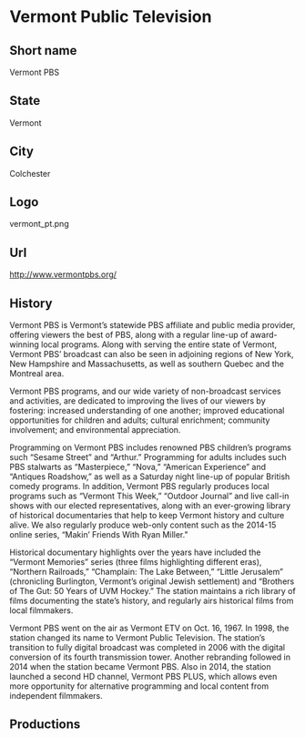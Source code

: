 # Vermont Public Television

## Short name

Vermont PBS

## State

Vermont

## City

Colchester

## Logo

vermont_pt.png

## Url

http://www.vermontpbs.org/

## History

Vermont PBS is Vermont’s statewide PBS affiliate and public media provider, 
offering viewers the best of PBS, along with a regular line-up of award-winning 
local programs. Along with serving the entire state of Vermont, Vermont PBS’ 
broadcast can also be seen in adjoining regions of New York, New Hampshire 
and Massachusetts, as well as southern Quebec and the Montreal area.

Vermont PBS programs, and our wide variety of non-broadcast services and activities, 
are dedicated to improving the lives of our viewers by fostering: increased 
understanding of one another; improved educational opportunities for children 
and adults; cultural enrichment; community involvement; and environmental appreciation.

Programming on Vermont PBS includes renowned PBS children’s programs such 
“Sesame Street” and “Arthur.” Programming for adults includes such PBS stalwarts 
as “Masterpiece,” “Nova,” “American Experience” and “Antiques Roadshow,” as 
well as a Saturday night line-up of popular British comedy programs. In addition, 
Vermont PBS regularly produces local programs such as “Vermont This Week,” 
“Outdoor Journal” and live call-in shows with our elected representatives, 
along with an ever-growing library of historical documentaries that help to 
keep Vermont history and culture alive. We also regularly produce web-only 
content such as the 2014-15 online series, “Makin’ Friends With Ryan Miller."

Historical documentary highlights over the years have included the “Vermont 
Memories” series (three films highlighting different eras), “Northern Railroads,” 
“Champlain: The Lake Between,” “Little Jerusalem” (chronicling Burlington, 
Vermont’s original Jewish settlement) and “Brothers of The Gut: 50 Years of 
UVM Hockey.” The station maintains a rich library of films documenting the 
state’s history, and regularly airs historical films from local filmmakers.

Vermont PBS went on the air as Vermont ETV on Oct. 16, 1967. In 1998, the 
station changed its name to Vermont Public Television. The station’s 
transition to fully digital broadcast was completed in 2006 with the digital 
conversion of its fourth transmission tower. Another rebranding followed in 
2014 when the station became Vermont PBS. Also in 2014, the station launched 
a second HD channel, Vermont PBS PLUS, which allows even more opportunity for 
alternative programming and local content from independent filmmakers.


## Productions


